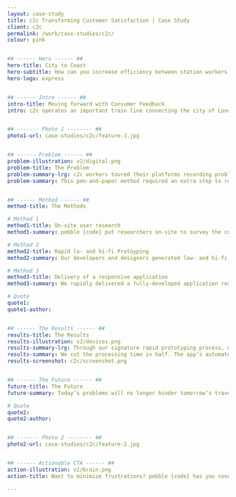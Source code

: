 ```yaml
---
layout: case-study
title: c2c Transforming Customer Satisfaction | Case Study
client: c2c
permalink: /work/case-studies/c2c/
colour: pink


## ------ Hero ------ ##
hero-title: City to Coast
hero-subtitle: How can you increase efficiency between station workers and engineers?
hero-logo: express


## ------ Intro ------ ##
intro-title: Moving forward with Consumer Feedback
intro: c2c operates an important train line connecting the city of London and the East coast.


## ------- Photo 1 -------- ##
photo1-url: case-studies/c2c/feature-1.jpg


## ------ Problem ------ ##
problem-illustration: v2/digital.png
problem-title: The Problem
problem-summary-lrg: c2c workers toured their platforms recording problems as they arose.
problem-summary: This pen-and-paper method required an extra step to relay feedback to engineers, delaying repairs and leaving everyone unsatisfied.


## ------ Method ------ ##
method-title: The Methods

# Method 1
method1-title: On-site user research
method1-summary: pebble {code} put researchers on-site to survey the current process of delivering data on stations and train

# Method 2
method2-title: Rapid lo- and hi-fi Protoyping
method2-summary: Our developers and designers generated low- and hi-fi wireframes and designs, constantly revising with stakeholders to provide the best user experience.

# Method 3
method3-title: Delivery of a responsive application
method3-summary: We rapidly delivered a fully-developed application ready for installation.

# Quote
quote1:
quote1-author:


## ------ The Results ------ ##
results-title: The Results
results-illustration: v2/devices.png
results-summary-lrg: Through our signature rapid prototyping process, we were able to deliver working software to C2C in weeks that streamlines assessments.
results-summary: We cut the processing time in half. The app’s automated reports highlight problem areas for more efficient resource allocation.
results-screenshot: c2c/screenshot.png


## ------ The Future ------ ##
future-title: The Future
future-summary: Today’s problems will no longer hinder tomorrow’s travel thanks to quicker communication and solution implementation made possible by our highly innovative software. Fewer delays, fewer complaints, more business from happy customers.

# Quote
quote2:
quote2-author:


## ------- Photo 2 -------- ##
photo2-url: case-studies/c2c/feature-2.jpg


## ------ Actionable CTA ------ ##
action-illustration: v2/brain.png
action-title: Want to minimize frustrations? pebble {code} has you covered.

---
```

